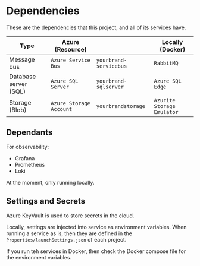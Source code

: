 # Dependencies

These are the dependencies that this project, and all of its services have.


|  Type                    | Azure (Resource)            |                            | Locally (Docker)              | 
|--------                  |--------                     |--                          |--------                       |  
| Message bus              | ``Azure Service Bus``       | ``yourbrand-servicebus``   | ``RabbitMQ``                  |
| Database server (SQL)    | ``Azure SQL Server``        | ``yourbrand-sqlserver``    | ``Azure SQL Edge``            |
| Storage (Blob)           | ``Azure Storage Account``   | ``yourbrandstorage``       | ``Azurite Storage Emulator``  |


## Dependants

For observability:

* Grafana
* Prometheus
* Loki

At the moment, only running locally.

## Settings and Secrets

Azure KeyVault is used to store secrets in the cloud.

Locally, settings are injected into service as environment variables. When running a service as is, then they are defined in the ``Properties/launchSettings.json`` of each project.

If you run teh services in Docker, then check the Docker compose file for the environment variables.
